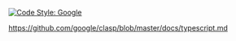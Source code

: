 [![Code Style: Google](https://img.shields.io/badge/code%20style-google-blueviolet.svg)](https://github.com/google/gts)


https://github.com/google/clasp/blob/master/docs/typescript.md
